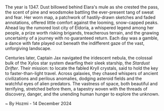 
The year is 1347.  Dust billowed behind Elara's mule as she crested the pass, the scent of pine and woodsmoke battling the ever-present tang of sweat and fear.  Her worn map, a patchwork of hastily-drawn sketches and faded annotations, offered little comfort against the looming, snow-capped peaks.  Ahead lay the rumored lost city of Eldoria, a whispered legend among her people, a prize worth risking brigands, treacherous terrain, and the gnawing uncertainty of a journey with no guaranteed return.  Each day was a gamble, a dance with fate played out beneath the indifferent gaze of the vast, unforgiving landscape.

Centuries later, Captain Jax navigated the iridescent nebula, the colossal bulk of the Xylos star system dwarfing their sleek starship, the *Stardust Drifter*.  Their mission: to locate the fabled Kryll crystals, said to hold the key to faster-than-light travel.  Across galaxies, they chased whispers of ancient civilizations and perilous anomalies, dodging asteroid fields and the watchful eyes of alien predators.  The vastness of space, both beautiful and terrifying, stretched before them, a tapestry woven with the threads of discovery, danger, and the unending human hunger to explore the unknown.

~ By Hozmi - 14 December 2024
